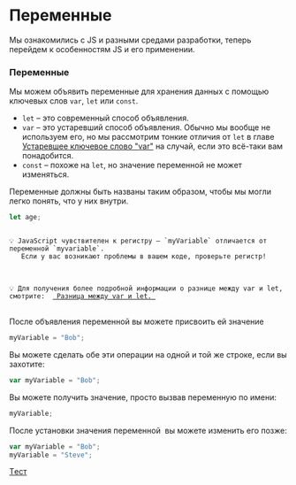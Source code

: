 # Переменные

Мы ознакомились с JS и разными средами разработки, теперь перейдем к особенностям JS и его применении.

### Переменные

Мы можем объявить переменные для хранения данных с помощью ключевых слов `var`, `let` или `const`.

- `let` – это современный способ объявления.
- `var` – это устаревший способ объявления. Обычно мы вообще не используем его, но мы рассмотрим тонкие отличия от `let` в главе [Устаревшее ключевое слово "var"](https://learn.javascript.ru/var) на случай, если это всё-таки вам понадобится.
- `const` – похоже на `let`, но значение переменной не может изменяться.

Переменные должны быть названы таким образом, чтобы мы могли легко понять, что у них внутри.

```jsx
let age;
```

<pre>
<code>
💡 JavaScript чувствителен к регистру — `myVariable` отличается от переменной `myvariable`.
   Если у вас возникают проблемы в вашем коде, проверьте регистр!
</code>
</pre>

<pre>
<code>
💡 Для получения более подробной информации о разнице между var и let, смотрите:  <a href="https://developer.mozilla.org/ru/docs/Web/JavaScript/Reference/Statements/let"> Разница между var и let. </a>
</code>
</pre>

После объявления переменной вы можете присвоить ей значение

```jsx
myVariable = "Bob";
```

Вы можете сделать обе эти операции на одной и той же строке, если вы захотите:

```jsx
var myVariable = "Bob";
```

Вы можете получить значение, просто вызвав переменную по имени:

```jsx
myVariable;
```

После установки значения переменной  вы можете изменить его позже:

```jsx
var myVariable = "Bob";
myVariable = "Steve";
```

[Tест](./test-1.md)

